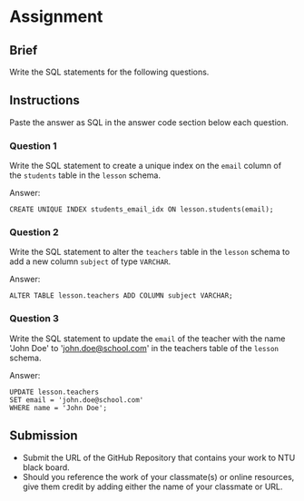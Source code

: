 # Assignment

## Brief

Write the SQL statements for the following questions.

## Instructions

Paste the answer as SQL in the answer code section below each question.

### Question 1

Write the SQL statement to create a unique index on the `email` column of the `students` table in the `lesson` schema.

Answer:

```
CREATE UNIQUE INDEX students_email_idx ON lesson.students(email);
```

### Question 2

Write the SQL statement to alter the `teachers` table in the `lesson` schema to add a new column `subject` of type `VARCHAR`.

Answer:

```
ALTER TABLE lesson.teachers ADD COLUMN subject VARCHAR;

```

### Question 3

Write the SQL statement to update the `email` of the teacher with the name 'John Doe' to 'john.doe@school.com' in the teachers table of the `lesson` schema.

Answer:

```
UPDATE lesson.teachers
SET email = 'john.doe@school.com'
WHERE name = 'John Doe';

```

## Submission

- Submit the URL of the GitHub Repository that contains your work to NTU black board.
- Should you reference the work of your classmate(s) or online resources, give them credit by adding either the name of your classmate or URL.
